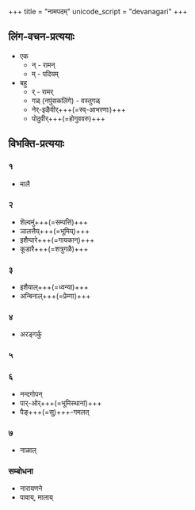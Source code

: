 +++
title = "नामपदम्"
unicode_script = "devanagari"
+++

## लिंग-वचन-प्रत्ययाः
- एक
  - न् - रामन्
  - म् - पदियम्
- बहु
  - र् - रामर् 
  - गळ् (नपुंसकलिंगे) - वस्तुगळ्
  - नेर्-इऴैयीर्+++(=स्व्-आभरणाः)+++
  - पोदुवीर्+++(=होगुववरु)+++

## विभक्ति-प्रत्ययाः
### १
- मालै

### २
- शॆल्वमुं+++(=सम्पत्तिं)+++
- ञालत्तैय्+++(=भूमिय्)+++
- इशैप्पारे+++(=गायकान्)+++
- कूडारै+++(=शत्रुगळै)+++

### ३
- इशैयाल्+++(=ध्वन्या)+++
- अन्बिनाल्+++(=प्रेम्णा)+++

### ४
- अरङ्गर्कु

### ५


### ६
- नन्दगोपन्
- पार्-ओर्+++(=भूमिस्थानां)+++
- पैङ्+++(=सु)+++-गमलत्

### ७
- नाळाल्

### सम्बोधना
- नारायणने
- पावाय्, मालाय्

